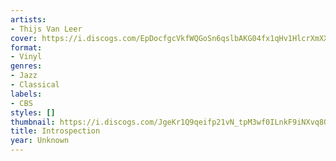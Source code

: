```yaml
---
artists:
- Thijs Van Leer
cover: https://i.discogs.com/EpDocfgcVkfWQGoSn6qslbAKG04fx1qHv1HlcrXmXX4/rs:fit/g:sm/q:90/h:596/w:600/czM6Ly9kaXNjb2dz/LWRhdGFiYXNlLWlt/YWdlcy9SLTg2Njcx/NDktMTUwMTY4OTQ0/OC0xNDQ3LmpwZWc.jpeg
format:
- Vinyl
genres:
- Jazz
- Classical
labels:
- CBS
styles: []
thumbnail: https://i.discogs.com/JgeKr1Q9qeifp21vN_tpM3wf0ILnkF9iNXvq8OIoy4Y/rs:fit/g:sm/q:40/h:150/w:150/czM6Ly9kaXNjb2dz/LWRhdGFiYXNlLWlt/YWdlcy9SLTg2Njcx/NDktMTUwMTY4OTQ0/OC0xNDQ3LmpwZWc.jpeg
title: Introspection
year: Unknown
---
```

